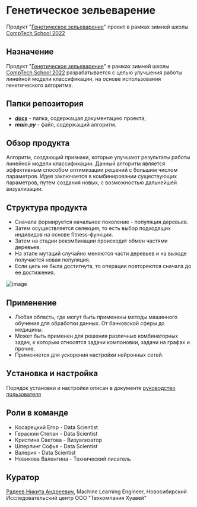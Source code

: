 # Генетическое зельеварение
Продукт "[Генетическое зельеварение](https://github.com/comptech-winter-school/genetic-potioncraft)" проект в рамках зимней школы [CompTech School 2022](https://comptechschool.com/2022/projects/genetic_algorithm)

## Назначение
Продукт "[Генетическое зельеварение](https://github.com/comptech-winter-school/genetic-potioncraft)" в рамках зимней школы [CompTech School 2022](https://comptechschool.com/2022/projects/genetic_algorithm) разрабатывается с целью улучшения работы линейной модели классификации, на основе использования генетического алгоритма.

## Папки репозитория
* ___[docs](https://github.com/comptech-winter-school/genetic-potioncraft/tree/main/docs)___ - папка, содержащая документацию проекта;
* ___main.py___ - файл, содержащий алгоритм.

## Обзор продукта 
Алгоритм, создающий признаки, которые улучшают результаты работы линейной модели классификации. Данный алгоритм является эффективным способом оптимизации решений с большим числом параметров. Идея заключается в комбинировании существующих параметров, путем создания новых, с возможностью дальнейшей визуализации.

## Структура продукта

* Сначала формируется начальное поколение - популяция деревьев. 
* Затем осуществляется селекция, то есть выбор подходящих индивидов на основе fitness-функции. 
* Затем на стадии рекомбинации происходит обмен частями деревьев. 
* На этапе мутаций случайно меняются части деревьев и на выходе получается новая популяция. 
* Если цель не была достигнута, то операции повторяются сначала до ее достижения.

![image](https://user-images.githubusercontent.com/98469155/152510658-a4e324a3-9875-4a6a-8319-a5d955f3f83b.png)

## Применение

* Любая область, где могут быть применены методы машинного обучения для обработки данных. От банковской сферы до медицины. 
* Может быть применен для решения различных комбинаторных задач, к которым относятся задачи компоновки, задачи на графах и прочие. 
* Применяется для ускорения настройки нейронных сетей.

## Уcтановка и настройка
Порядок установки и настройки описан в документе [руководство пользователя](https://github.com/comptech-winter-school/genetic-potioncraft/blob/main/docs/source/user_guide.md)

## Роли в команде
* Косарецкий Егор - Data Scientist
* Гераскин Степан - Data Scientist
* Кристина Светова - Визуализатор
* Шперлинг Софья - Data Scientist
* Валерия - Data Scientist
* Новикова Валентина - Технический писатель

## Куратор
[Радеев Никита Андреевич](https://t.me/rdvnkt), Machine Learning Engineer,
Новосибирский Исследовательский центр
ООО "Техкомпания Хуавей"
